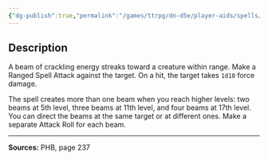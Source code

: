 ```yaml
---
{"dg-publish":true,"permalink":"/games/ttrpg/dn-d5e/player-aids/spells/cantrips/eldritch-blast/","tags":["TTRPG/DND/5e","verbal","somatic"]}
---
```



## Description
A beam of crackling energy streaks toward a creature within range.
Make a Ranged Spell Attack against the target.
On a hit, the target takes `1d10` force damage.

The spell creates more than one beam when you reach higher levels: two beams at 5th level, three beams at 11th level, and four beams at 17th level.
You can direct the beams at the same target or at different ones.
Make a separate Attack Roll for each beam.

---

**Sources:** PHB, page 237
